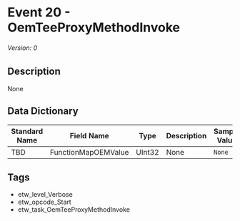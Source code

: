 # Event 20 - OemTeeProxyMethodInvoke
###### Version: 0

## Description
None

## Data Dictionary
|Standard Name|Field Name|Type|Description|Sample Value|
|---|---|---|---|---|
|TBD|FunctionMapOEMValue|UInt32|None|`None`|

## Tags
* etw_level_Verbose
* etw_opcode_Start
* etw_task_OemTeeProxyMethodInvoke